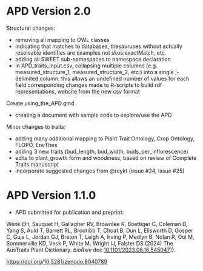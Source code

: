 # APD Version 2.0

Structural changes:

*  removing all mapping to OWL classes
*  indicating that matches to databases, thesauruses without actually resolvable identifies are examples not skos:exactMatch, etc.
*  adding all SWEET sub-namespaces to namespace declaration
*  in APD_traits_input.csv, collapsing multiple columns (e.g. measured_structure_1, measured_structure_2, etc.) into a single ;-delimited column; this allows an undefined number of values for each field
    corresponding changes made to R-scripts to build rdf representations, website from the new csv format
    

Create using_the_APD.qmd

* creating a document with sample code to explore/use the APD


Minor changes to traits:

* adding many additional mapping to Plant Trait Ontology, Crop Ontology,  FLOPO, EnvThes
* adding 3 new traits (bud_length, bud_width, buds_per_inflorescence)
* edits to plant_growth form and woodiness, based on review of Complete Traits manuscript
* incorporate suggested changes from @reykt (issue #24, issue #25)


# APD Version 1.1.0

* APD submitted for publication and preprint:

Wenk EH, Sauquet H, Gallagher RV, Brownlee R, Boettiger C, Coleman D, Yang S, Auld T, Barrett RL, Brodribb T, Choat B, Dun L, Ellsworth D, Gosper C, Guja L, Jordan GJ, Breton T, Leigh A, Irving P, Medlyn B, Nolan R, Ooi M, Sommerville KD, Vesk P, White M, Wright IJ, Falster DS (2024) The AusTraits Plant Dictionary. *bioRxiv* doi: [10.1101/2023.06.16.545047](http://doi.org/10.1101/2023.06.16.545047)]).

https://doi.org/10.5281/zenodo.8040789